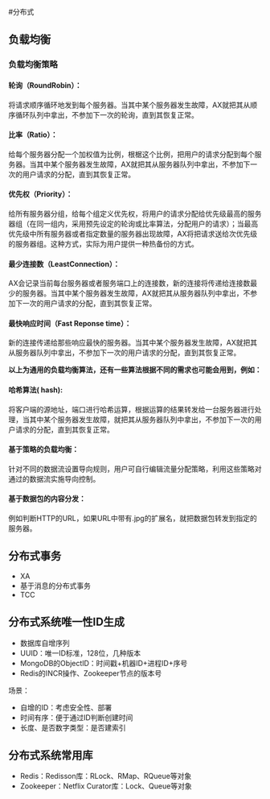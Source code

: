 #分布式



## 负载均衡

###  负载均衡策略

#### 轮询（RoundRobin）：

将请求顺序循环地发到每个服务器。当其中某个服务器发生故障，AX就把其从顺序循环队列中拿出，不参加下一次的轮询，直到其恢复正常。

#### 比率（Ratio）：

给每个服务器分配一个加权值为比例，根椐这个比例，把用户的请求分配到每个服务器。当其中某个服务器发生故障，AX就把其从服务器队列中拿出，不参加下一次的用户请求的分配，直到其恢复正常。

#### 优先权（Priority）：

给所有服务器分组，给每个组定义优先权，将用户的请求分配给优先级最高的服务器组（在同一组内，采用预先设定的轮询或比率算法，分配用户的请求）；当最高优先级中所有服务器或者指定数量的服务器出现故障，AX将把请求送给次优先级的服务器组。这种方式，实际为用户提供一种热备份的方式。

#### 最少连接数（LeastConnection）：

AX会记录当前每台服务器或者服务端口上的连接数，新的连接将传递给连接数最少的服务器。当其中某个服务器发生故障，AX就把其从服务器队列中拿出，不参加下一次的用户请求的分配，直到其恢复正常。

#### 最快响应时间（Fast Reponse time）：

新的连接传递给那些响应最快的服务器。当其中某个服务器发生故障，AX就把其从服务器队列中拿出，不参加下一次的用户请求的分配，直到其恢复正常。

**以上为通用的负载均衡算法，还有一些算法根据不同的需求也可能会用到，例如：**

#### 哈希算法( hash):

将客户端的源地址，端口进行哈希运算，根据运算的结果转发给一台服务器进行处理，当其中某个服务器发生故障，就把其从服务器队列中拿出，不参加下一次的用户请求的分配，直到其恢复正常。

####  基于策略的负载均衡：

针对不同的数据流设置导向规则，用户可自行编辑流量分配策略，利用这些策略对通过的数据流实施导向控制。

#### 基于数据包的内容分发：

例如判断HTTP的URL，如果URL中带有.jpg的扩展名，就把数据包转发到指定的服务器。

## 分布式事务

* XA
* 基于消息的分布式事务
* TCC



## 分布式系统唯一性ID生成

* 数据库自增序列
* UUID：唯一ID标准，128位，几种版本
* MongoDB的ObjectID：时间戳+机器ID+进程ID+序号
* Redis的INCR操作、Zookeeper节点的版本号

场景：

* 自增的ID：考虑安全性、部署
* 时间有序：便于通过ID判断创建时间
* 长度、是否数字类型：是否建索引





## 分布式系统常用库

* Redis：Redisson库：RLock、RMap、RQueue等对象
* Zookeeper：Netflix Curator库：Lock、Queue等对象